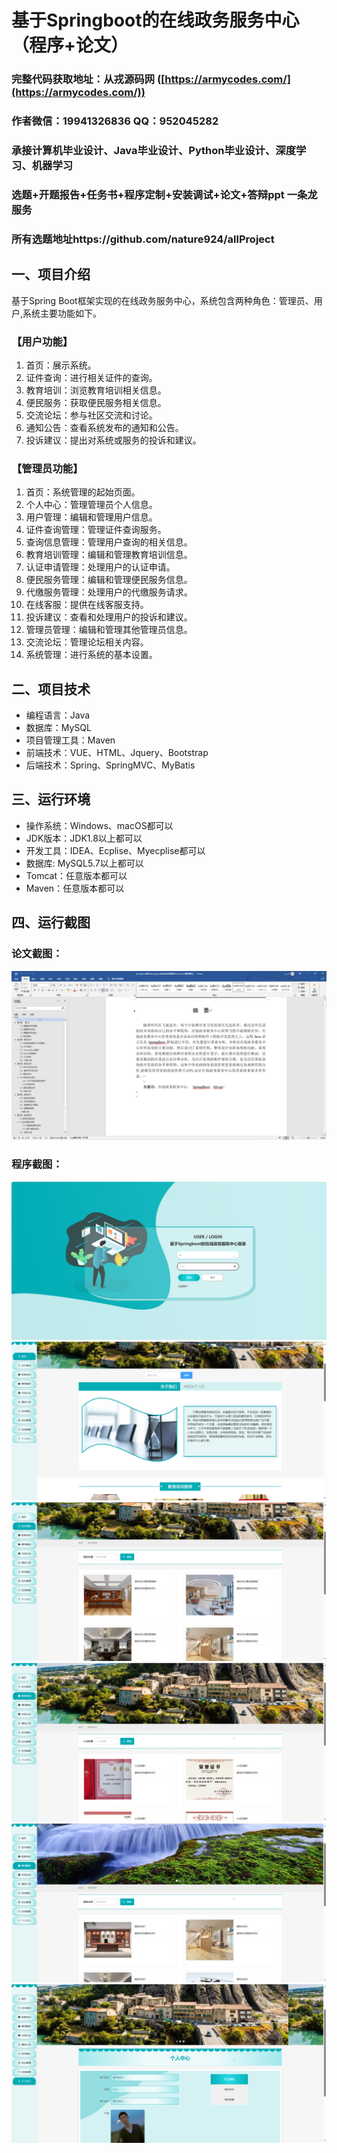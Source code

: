 基于Springboot的在线政务服务中心（程序+论文）
=
### 完整代码获取地址：从戎源码网 ([https://armycodes.com/](https://armycodes.com/))
### 作者微信：19941326836  QQ：952045282 
### 承接计算机毕业设计、Java毕业设计、Python毕业设计、深度学习、机器学习
### 选题+开题报告+任务书+程序定制+安装调试+论文+答辩ppt 一条龙服务
### 所有选题地址https://github.com/nature924/allProject

一、项目介绍
---
基于Spring Boot框架实现的在线政务服务中心，系统包含两种角色：管理员、用户,系统主要功能如下。
### 【用户功能】
1. 首页：展示系统。
2. 证件查询：进行相关证件的查询。
3. 教育培训：浏览教育培训相关信息。
4. 便民服务：获取便民服务相关信息。
5. 交流论坛：参与社区交流和讨论。
6. 通知公告：查看系统发布的通知和公告。
7. 投诉建议：提出对系统或服务的投诉和建议。

### 【管理员功能】
1. 首页：系统管理的起始页面。
2. 个人中心：管理管理员个人信息。
3. 用户管理：编辑和管理用户信息。
4. 证件查询管理：管理证件查询服务。
5. 查询信息管理：管理用户查询的相关信息。
6. 教育培训管理：编辑和管理教育培训信息。
7. 认证申请管理：处理用户的认证申请。
8. 便民服务管理：编辑和管理便民服务信息。
9. 代缴服务管理：处理用户的代缴服务请求。
10. 在线客服：提供在线客服支持。
11. 投诉建议：查看和处理用户的投诉和建议。
12. 管理员管理：编辑和管理其他管理员信息。
13. 交流论坛：管理论坛相关内容。
14. 系统管理：进行系统的基本设置。







二、项目技术
---
- 编程语言：Java
- 数据库：MySQL
- 项目管理工具：Maven
- 前端技术：VUE、HTML、Jquery、Bootstrap
- 后端技术：Spring、SpringMVC、MyBatis

三、运行环境
---
- 操作系统：Windows、macOS都可以
- JDK版本：JDK1.8以上都可以
- 开发工具：IDEA、Ecplise、Myecplise都可以
- 数据库: MySQL5.7以上都可以
- Tomcat：任意版本都可以
- Maven：任意版本都可以

四、运行截图
---
### 论文截图：
![image/1.png](limage/1.png)

### 程序截图：
![image/1.png](image/1.png)
![image/1.png](image/2.png)
![image/1.png](image/3.png)
![image/1.png](image/4.png)
![image/1.png](image/5.png)
![image/1.png](image/6.png)



